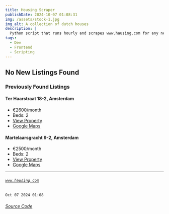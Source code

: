 ```yaml
---
title: Housing Scraper
publishDate: 2024-10-07 01:08:31
img: /assets/stock-1.jpg
img_alt: A collection of dutch houses
description: |
  Python script that runs hourly and scrapes www.hausing.com for any new properties.
tags:
  - Dev
  - Frontend
  - Scripting
---
```


## No New Listings Found

### Previously Found Listings
#### Ter Haarstraat 18-2, Amsterdam
- €2600/month
- Beds: 2
- [View Property](https://www.hausing.com/properties-for-rent-amsterdam/ter-haarstraat-18-2-amsterdam)
- [Google Maps](http://maps.google.com/?q=Ter-Haarstraat-18-2,-Amsterdam)
#### Martelaarsgracht 9-2, Amsterdam
- €2500/month
- Beds: 2
- [View Property](https://www.hausing.com/properties-for-rent-amsterdam/martelaarsgracht-9-2-amsterdam)
- [Google Maps](http://maps.google.com/?q=Martelaarsgracht-9-2,-Amsterdam)
---
###### [`www.hausing.com`](https://www.hausing.com/properties-for-rent-amsterdam?sort-asc=price)

`Oct 07 2024 01:08`
###### [Source Code](https://github.com/celestegambardella/hausing-scraper)
